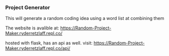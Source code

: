 ### Project Generator ###

This will generate a random coding idea using a word list at combining them

The website is avalible at: https://Random-Project-Maker.ryderretzlaff.repl.co/

hosted with flask, has an api as well.
visit: https://Random-Project-Maker.ryderretzlaff.repl.co/api/